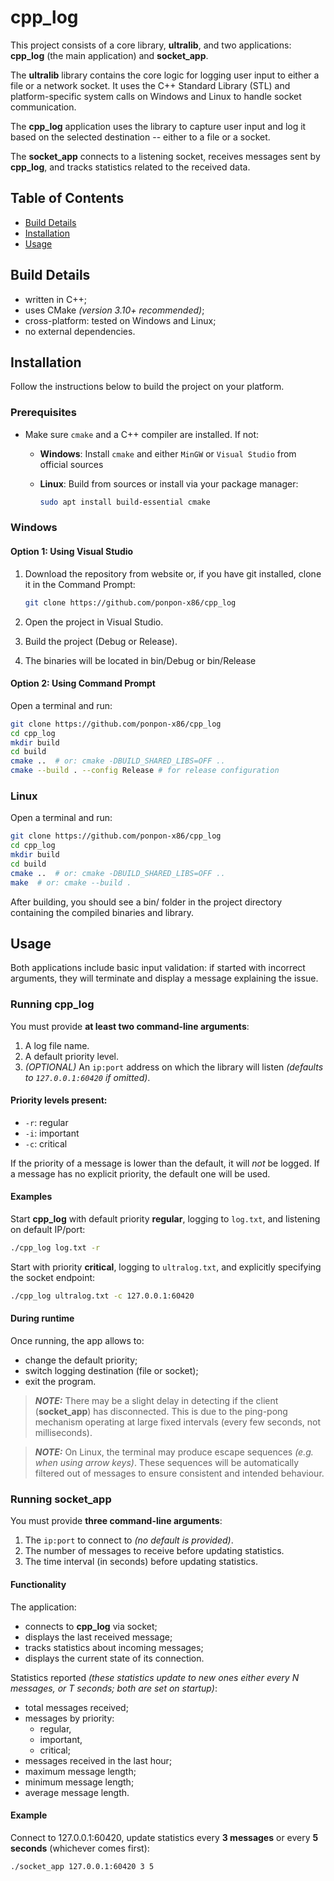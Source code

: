 # cpp_log

This project consists of a core library, **ultralib**, and two applications: **cpp_log** (the main application) and **socket_app**.

The **ultralib** library contains the core logic for logging user input to either a file or a network socket. It uses the C++ Standard Library (STL) and platform-specific system calls on Windows and Linux to handle socket communication.

The **cpp_log** application uses the library to capture user input and log it based on the selected destination -- either to a file or a socket.

The **socket_app** connects to a listening socket, receives messages sent by **cpp_log**, and tracks statistics related to the received data.

## Table of Contents

- [Build Details](#build-details)
- [Installation](#installation)
- [Usage](#usage)

## Build Details

- written in C++;
- uses CMake *(version 3.10+ recommended)*;
- cross-platform: tested on Windows and Linux;
- no external dependencies.

## Installation

Follow the instructions below to build the project on your platform.

### Prerequisites

- Make sure `cmake` and a C++ compiler are installed. If not:
  -  **Windows**: Install `cmake` and either `MinGW` or `Visual Studio` from official sources
  -  **Linux**: Build from sources or install via your package manager:
    
      ```bash
      sudo apt install build-essential cmake
      ```

### Windows 

#### Option 1: Using Visual Studio
1. Download the repository from website or, if you have git installed, clone it in the Command Prompt:

   ```bash
   git clone https://github.com/ponpon-x86/cpp_log
   ```
3. Open the project in Visual Studio.
4. Build the project (Debug or Release).
5. The binaries will be located in bin/Debug or bin/Release

#### Option 2: Using Command Prompt
Open a terminal and run:
```bash
git clone https://github.com/ponpon-x86/cpp_log
cd cpp_log
mkdir build
cd build
cmake ..  # or: cmake -DBUILD_SHARED_LIBS=OFF ..
cmake --build . --config Release # for release configuration
```

### Linux
Open a terminal and run:
```bash
git clone https://github.com/ponpon-x86/cpp_log
cd cpp_log
mkdir build
cd build
cmake ..  # or: cmake -DBUILD_SHARED_LIBS=OFF ..
make  # or: cmake --build .
```
After building, you should see a bin/ folder in the project directory containing the compiled binaries and library.

## Usage

Both applications include basic input validation: if started with incorrect arguments, they will terminate and display a message explaining the issue.

### Running **cpp_log**

You must provide **at least two command-line arguments**:
1. A log file name.
2. A default priority level.
3. *(OPTIONAL)* An `ip:port` address on which the library will listen *(defaults to `127.0.0.1:60420` if omitted)*.

#### Priority levels present:
- `-r`: regular
- `-i`: important
- `-c`: critical

If the priority of a message is lower than the default, it will *not* be logged. If a message has no explicit priority, the default one will be used.

#### Examples

Start **cpp_log** with default priority **regular**, logging to `log.txt`, and listening on default IP/port:

```bash
./cpp_log log.txt -r
```

Start with priority **critical**, logging to `ultralog.txt`, and explicitly specifying the socket endpoint:

```bash
./cpp_log ultralog.txt -c 127.0.0.1:60420
```

#### During runtime

Once running, the app allows to:
- change the default priority;
- switch logging destination (file or socket);
- exit the program.

> **_NOTE:_** There may be a slight delay in detecting if the client (**socket_app**) has disconnected. This is due to the ping-pong mechanism operating at large fixed intervals (every few seconds, not milliseconds).

> **_NOTE:_** On Linux, the terminal may produce escape sequences *(e.g. when using arrow keys)*. These sequences will be automatically filtered out of messages to ensure consistent and intended behaviour.

### Running **socket_app**

You must provide **three command-line arguments**:
1. The `ip:port` to connect to *(no default is provided)*.
2. The number of messages to receive before updating statistics.
3. The time interval (in seconds) before updating statistics.

#### Functionality

The application:
- connects to **cpp_log** via socket;
- displays the last received message;
- tracks statistics about incoming messages;
- displays the current state of its connection.

Statistics reported *(these statistics update to new ones either every N messages, or T seconds; both are set on startup)*:
- total messages received;
- messages by priority:
  - regular,
  - important,
  - critical;
- messages received in the last hour;
- maximum message length;
- minimum message length;
- average message length.

#### Example

Connect to 127.0.0.1:60420, update statistics every **3 messages** or every **5 seconds** (whichever comes first):
```bash
./socket_app 127.0.0.1:60420 3 5
```

